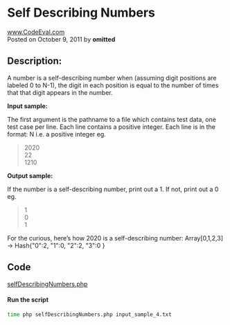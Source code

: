 # Self Describing Numbers<br />
www.CodeEval.com<br />
Posted on October 9, 2011 by **omitted**	

## Description:

A number is a self-describing number when (assuming digit positions are labeled 0 to N-1), the digit in each position is equal to the number of times that that digit appears in the number.

**Input sample:**

The first argument is the pathname to a file which contains test data, one test case per line. Each line contains a positive integer. Each line is in the format: N i.e. a positive integer eg.

> 2020<br />22<br />1210<br >

**Output sample:**

If the number is a self-describing number, print out a 1. If not, print out a 0 eg.

> 1<br/>0<br/>1

For the curious, here’s how 2020 is a self-describing number: Array[0,1,2,3] -> Hash{"0":2, "1":0, "2":2, "3":0 }

## Code

[selfDescribingNumbers.php](https://github.com/wrightben/codeeval/blob/master/code/selfDescribingNumbers.php)

#### Run the script
```sh
time php selfDescribingNumbers.php input_sample_4.txt
```